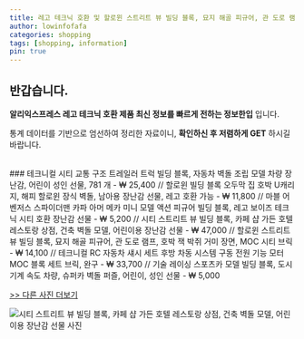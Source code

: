 ```yaml
---
title: 레고 테크닉 호환 및 할로윈 스트리트 뷰 빌딩 블록, 묘지 해골 피규어, 관 도로 램프, 호박 잭 박쥐 거미 장면, MOC 시티 브릭 
author: lowinfofafa
categories: shopping
tags: [shopping, information]
pin: true
---
```


## 반갑습니다. 

**알리익스프레스 레고 테크닉 호환 제품 최신 정보를 빠르게 전하는 정보한입** 입니다.

통계 데이터를 기반으로 엄선하여 정리한 자료이니, **확인하신 후 저렴하게 GET** 하시길 바랍니다.

<br >
### 테크니컬 시티 교통 구조 트레일러 트럭 빌딩 블록, 자동차 벽돌 조립 모델 차량 장난감, 어린이 성인 선물, 781 개  - ₩ 25,400 // 할로윈 빌딩 블록 오두막 집 호박 U캐리지, 해피 할로윈 장식 벽돌, 남아용 장난감 선물, 레고 호환 가능  - ₩ 11,800 // 마블 어벤저스 스파이더맨 카파 아머 메카 미니 모델 액션 피규어 빌딩 블록, 레고 보이즈 테크닉 시티 호환 장난감 선물  - ₩ 5,200 // 시티 스트리트 뷰 빌딩 블록, 카페 샵 가든 호텔 레스토랑 상점, 건축 벽돌 모델, 어린이용 장난감 선물  - ₩ 47,000 // 할로윈 스트리트 뷰 빌딩 블록, 묘지 해골 피규어, 관 도로 램프, 호박 잭 박쥐 거미 장면, MOC 시티 브릭  - ₩ 14,100 // 테크니컬 RC 자동차 섀시 세트 후방 차동 시스템 구동 전원 기능 모터 MOC 블록 세트 브릭, 완구  - ₩ 33,700 // 기술 레이싱 스포츠카 모델 빌딩 블록, 도시 기계 속도 차량, 슈퍼카 벽돌 퍼즐, 어린이, 성인 선물  - ₩ 5,000

[>> 다른 사진 더보기](https://alongwithus.com/레고테크닉호환-4261)

![시티 스트리트 뷰 빌딩 블록, 카페 샵 가든 호텔 레스토랑 상점, 건축 벽돌 모델, 어린이용 장난감 선물  사진](https://ae04.alicdn.com/kf/S3dab601b4742434ebf15cd9695dec331j/City-Street-View-Building-Blocks-CAFE-Shop-Garden-Hotel-Restaurant-Store-Architecture-Bricks-Model-Toy-Gift.jpg)
                        
